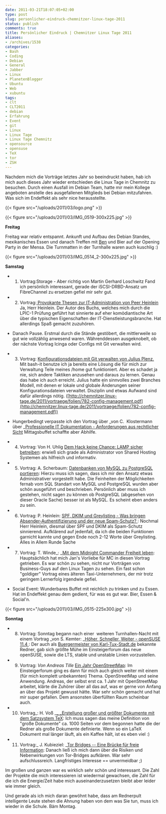 ```yaml
---
date: 2011-03-21T18:07:05+02:00
type: post
slug: personlicher-eindruck-chemnitzer-linux-tage-2011
status: publish
comments: true
title: Persönlicher Eindruck | Chemnitzer Linux Tage 2011
aliases:
- /archives/1538
categories:
- Bash
- Coding
- Debian
- General
- Jabber
- Linux
- PlanetenBlogger
- Ubuntu
- Web
- xubuntu
tags:
- clt
- CLT2011
- debian
- Erfahrung
- Event
- git
- Linux
- Linux Tage
- Linux Tage Chemnitz
- opensource
- opensuse
- TeX
- tor
- ZSH
---
```


Nachdem mich die Vorträge letztes Jahr so beeindruckt haben, hab ich mich auch dieses Jahr wieder entschieden die Linux Tage in Chemnitz zu besuchen. Durch einen Ausfall im Debian Team, hatte mir mein Kollege angeboten anstelle des ausgefallenen Mitglieds bei Debian mitzufahren. Was sich im Endeffekt als sehr nice herausstellte.

{{< figure src="/uploads/2011/03/logo.png" >}}

{{< figure src="/uploads/2011/03/IMG_0519-300x225.jpg" >}}



**Freitag**

Freitag war relativ entspannt. Ankunft und Aufbau des Debian Standes, mexikanisches Essen und danach Treffen mit [Ben](http://zeroathome.de/) und Bier auf der Opening Party in der Mensa. Die Turnmatten in der Turnhalle waren auch kuschlig :)

{{< figure src="/uploads/2011/03/IMG_0514_2-300x225.jpg" >}}

**Samstag**


  * 1. Vortrag:Storage - Aber richtig von Martin Gerhard Loschwitz Fand ich persönlich interessant, gerade der iSCSI-DRBD-Ansatz um FibreChannel zu ersetzen gefiel mir sehr gut.

	
  * 2. Vortrag:[ Provokante Thesen zur IT-Administration von Peer Heinlein](http://chemnitzer.linux-tage.de/2011/vortraege/745) Ja, Herr Heinlein. Der Autor des Buchs, welches mich durch die LPIC-1 Prüfung geführt hat sinnierte auf eher komödiantische Art über die typischen Eigenschaften der IT-Dienstleistungsbranche. Hat allerdings Spaß gemacht zuzuhören.

	
  * Danach Pause. Erstmal durch die Stände gestöbert, die mittlerweile so gut wie vollzählig anwesend waren. Währenddessen ausgeknobelt, ob der nächste Vortrag Icinga oder Configs mit Git verwalten wird.

	
  * 3. Vortrag: [Konfigurationsdateien mit Git verwalten von Julius Plenz.](http://chemnitzer.linux-tage.de/2011/vortraege/782) Mit bash-it benutze ich ja bereits eine Lösung die für mich zur Verwaltung Teile meines /home gut funktioniert. Aber es schadet ja nie, sich andere Taktiken anzusehen und daraus zu lernen. Genau das habe ich auch erreicht. Julius hatte ein sinnvolles zwei Branches Modell, mit denen er lokale und globale Änderungen seiner Konfigurationsdateien verwaltet. Disziplin und etwas Aufwand sind dafür allerdings nötig. ([http://chemnitzer.linux-tage.de/2011/vortraege/folien/782-config-management.pdf](http://chemnitzer.linux-tage.de/2011/vortraege/folien/782-config-management.pdf))

	
  * Hungerbedingt verpasste ich den Vortrag über _von C.  Klostermann über _[Professionelle IT Dokumentation - Anforderungen aus rechtlicher Sicht](http://chemnitzer.linux-tage.de/2011/vortraege/626) Mittagsbuffet schaffte aber Abhilfe.

	
  * 4. Vortrag: Von H. Uhlig [Dem Hack keine Chance: LAMP sicher betreiben](http://chemnitzer.linux-tage.de/2011/vortraege/736): erwieß sich grade als Administrator von Shared Hosting Systemen als hilfreich und informativ.

	
  * 5. Vortrag: A. Scherbaum: [Datenbanken von MySQL zu PostgreSQL portieren](http://chemnitzer.linux-tage.de/2011/vortraege/635): Hierzu muss ich sagen, dass ich mir den Ansatz etwas Administrativer vorgestellt habe. Die Feinheiten der Möglichkeiten fernab vom SQL Standart von MySQL und PostgreSQL wurden aber schön ausgeführt und beschrieben. Persönlich aber muss ich gestehen, nicht sagen zu können ob PostgreSQL (abgesehen von dieser Oracle Sache) besser ist als MySQL. Es scheint eben anders zu sein.

	
  * 6. Vortrag: P. Heinlein: [SPF, DKIM und Greylisting - Was bringen Absender-Authentifizierung und der neue Spam-Schutz? ](http://chemnitzer.linux-tage.de/2011/vortraege/742): Nochmal Herr Heinlein, diesmal über SPF und DKIM als Spam-Schutz sinnierend. Aufklärend auf jedenfall, da ich die beiden Funktionen garnicht kannte und gegen Ende noch 2-12 Worte über Greylisting. Alles in Allem Runde Sache

	
  * 7. Vortrag: T. Winde_: _[Mit dem Midnight Commander Freiheit leben](http://chemnitzer.linux-tage.de/2011/vortraege/750): Hauptsächlich hat mich Jan's Vorliebe für MC in diesen Vortrag getrieben. Es war schön zu sehen, nicht nur Vorträgen von Business-Guys auf den Linux Tagen zu sehen. Ein fast schon "goldiger" Vortrag eines älteren Taxi-Unternehmers, der mir trotz geringem Lernerfolg irgendwie gefiel.

	
  * Social Event: Wunderbares Buffet mit reichlich zu trinken und zu Essen. Hat im Endeffekt genau dem gedient, für was es gut war. Bier, Essen & Social'n.




{{< figure src="/uploads/2011/03/IMG_0515-225x300.jpg" >}}

**Sonntag**



	
  * 8. Vortrag: Sonntag begann nach einer  weiteren Turnhallen-Nacht mit einem Vortrag _von S. Kemter: _[Höher, Schneller, Weiter - openSUSE 11.4 ](http://chemnitzer.linux-tage.de/2011/vortraege/690): Der auch als [Buergermeister von Karl-Tux-Stadt.de](http://karl-tux-stadt.de/ktuxs/) bekannte Redner, gab sich größte Mühe im Einsteigerforum das neue openSUSE, sowie die LTS, stable und unstable Linien vorzustellen.

	
  * 9. Vortrag: _Von Andreas Tille_ [Ein Jahr OpenStreetMap](http://chemnitzer.linux-tage.de/2011/vortraege/636): Im Einsteigerforum ging es dann für mich auch gleich weiter mit einem (für mich komplett unbekannten) Thema. OpenStreetMap und seine Anwendung. Andreas, der selbst erst ca. 1 Jahr mit OpenStreetMap arbeitet, klärte die Zuhörer über all das auf, was er gerne von Anfang an über das Projekt gewusst hätte. War sehr schön gemacht und hat mir super gefallen. Dem ansonsten überfüllten Raum scheinbar auch.

	
  * 10. Vortrag_: H. Voß _[_ _Erstellung großer und größter Dokumente mit dem Satzsystem TeX](http://chemnitzer.linux-tage.de/2011/vortraege/720): Ich muss sagen das meine Definition von "große Dokumente" ca. 1000 Seiten vor dem begonnen hatte die der Redner als große Dokumente definierte. Wenn so ein LaTeX Dokument mal länger läuft, als ein Kaffee hält, ist es eben viel :)

	
  * 11. Vortrag:_ J. Kubieziel: _[Tor Bridges -- Eine Brücke für freie Information](http://chemnitzer.linux-tage.de/2011/vortraege/796): Danach ließ ich mich dann über die Risiken und Nebenwirkungen von Tor-Bridges aufklären. War sehr aufschlussreich. Langfristiges Interesse == unvermeidbar ;)

	

Im großen und ganzen war es wirklich sehr schön und interessant. Die Zahl der Projekte die mich interessieren ist wiedermal gewachsen, die Zahl für die ich die Energie/Zeit habe mich auseinanderzusetzen bleibt aber leider wie immer gleich.

Und gerade als ich mich daran gewöhnt habe, dass am Rednerpult intelligente Leute stehen die Ahnung haben von dem was Sie tun, muss ich wieder in die Schule. Bäm Montag.
